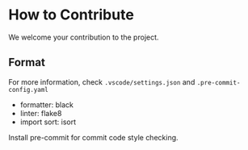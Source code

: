 # How to Contribute

We welcome your contribution to the project.

## Format

For more information, check `.vscode/settings.json` and `.pre-commit-config.yaml`

- formatter: black
- linter: flake8
- import sort: isort

Install pre-commit for commit code style checking.
